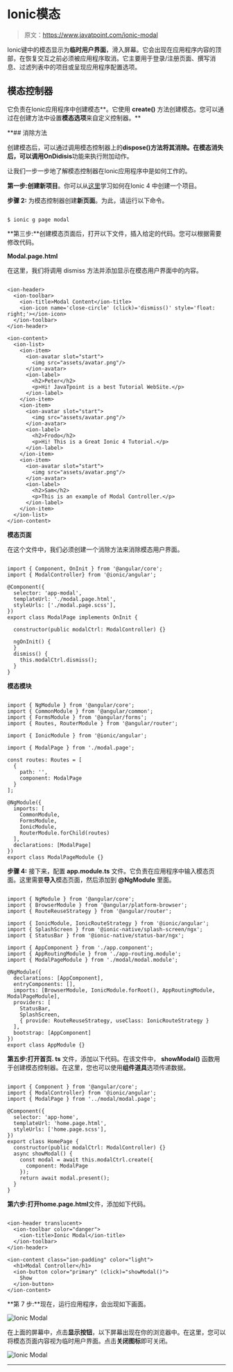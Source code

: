 # Ionic模态

> 原文：<https://www.javatpoint.com/ionic-modal>

Ionic键中的模态显示为**临时用户界面**，滑入屏幕。它会出现在应用程序内容的顶部，在恢复交互之前必须被应用程序取消。它主要用于登录/注册页面、撰写消息、过滤列表中的项目或呈现应用程序配置选项。

## 模态控制器

它负责在Ionic应用程序中创建模态**。它使用 **create()** 方法创建模态。您可以通过在创建方法中设置**模态选项**来自定义控制器。**

 **## 消除方法

创建模态后，可以通过调用模态控制器上的**dispose()**方法将其消除。在模态消失后，可以调用**OnDidisis**功能来执行附加动作。

让我们一步一步地了解模态控制器在Ionic应用程序中是如何工作的。

**第一步:**创建**新项目**。你可以从[这里](ionic-installation)学习如何在Ionic 4 中创建一个项目。

**步骤 2:** 为模态控制器创建**新页面**。为此，请运行以下命令。

```

$ ionic g page modal

```

**第三步:**创建模态页面后，打开以下文件，插入给定的代码。您可以根据需要修改代码。

**Modal.page.html**

在这里，我们将调用 dismiss 方法并添加显示在模态用户界面中的内容。

```

<ion-header>
  <ion-toolbar>
    <ion-title>Modal Content</ion-title>
    <ion-icon name='close-circle' (click)='dismiss()' style='float: right;'></ion-icon>
  </ion-toolbar>
</ion-header>

<ion-content>
  <ion-list>
    <ion-item>
      <ion-avatar slot="start">
        <img src="assets/avatar.png"/>
      </ion-avatar>
      <ion-label>
        <h2>Peter</h2>
        <p>Hi! JavaTpoint is a best Tutorial WebSite.</p>
      </ion-label>
    </ion-item>
    <ion-item>
      <ion-avatar slot="start">
        <img src="assets/avatar.png"/>
      </ion-avatar>
      <ion-label>
        <h2>Frodo</h2>
        <p>Hi! This is a Great Ionic 4 Tutorial.</p>
      </ion-label>
    </ion-item>
    <ion-item>
      <ion-avatar slot="start">
        <img src="assets/avatar.png"/>
      </ion-avatar>
      <ion-label>
        <h2>Sam</h2>
        <p>This is an example of Modal Controller.</p>
      </ion-label>
    </ion-item>
  </ion-list>
</ion-content>

```

**模态页面**

在这个文件中，我们必须创建一个消除方法来消除模态用户界面。

```

import { Component, OnInit } from '@angular/core';
import { ModalController} from '@ionic/angular';

@Component({
  selector: 'app-modal',
  templateUrl: './modal.page.html',
  styleUrls: ['./modal.page.scss'],
})
export class ModalPage implements OnInit {

  constructor(public modalCtrl: ModalController) {}

  ngOnInit() {
  }
  dismiss() {
    this.modalCtrl.dismiss();
  }
}

```

**模态模块**

```

import { NgModule } from '@angular/core';
import { CommonModule } from '@angular/common';
import { FormsModule } from '@angular/forms';
import { Routes, RouterModule } from '@angular/router';

import { IonicModule } from '@ionic/angular';

import { ModalPage } from './modal.page';

const routes: Routes = [
  {
    path: '',
    component: ModalPage
  }
];

@NgModule({
  imports: [
    CommonModule,
    FormsModule,
    IonicModule,
    RouterModule.forChild(routes)
  ],
  declarations: [ModalPage]
})
export class ModalPageModule {}

```

**步骤 4:** 接下来，配置 **app.module.ts** 文件。它负责在应用程序中输入模态页面。这里需要**导入**模态页面，然后添加到 **@NgModule** 里面。

```

import { NgModule } from '@angular/core';
import { BrowserModule } from '@angular/platform-browser';
import { RouteReuseStrategy } from '@angular/router';

import { IonicModule, IonicRouteStrategy } from '@ionic/angular';
import { SplashScreen } from '@ionic-native/splash-screen/ngx';
import { StatusBar } from '@ionic-native/status-bar/ngx';

import { AppComponent } from './app.component';
import { AppRoutingModule } from './app-routing.module';
import { ModalPageModule } from './modal/modal.module';

@NgModule({
  declarations: [AppComponent],
  entryComponents: [],
  imports: [BrowserModule, IonicModule.forRoot(), AppRoutingModule, ModalPageModule],
  providers: [
    StatusBar,
    SplashScreen,
    { provide: RouteReuseStrategy, useClass: IonicRouteStrategy }
  ],
  bootstrap: [AppComponent]
})
export class AppModule {}

```

**第五步:**打开**首页. ts** 文件，添加以下代码。在该文件中， **showModal()** 函数用于创建模态控制器。在这里，您也可以使用**组件道具**选项传递数据。

```

import { Component } from '@angular/core';
import { ModalController} from '@ionic/angular';
import { ModalPage } from '../modal/modal.page';

@Component({
  selector: 'app-home',
  templateUrl: 'home.page.html',
  styleUrls: ['home.page.scss'],
})
export class HomePage {
  constructor(public modalCtrl: ModalController) {}
  async showModal() {
    const modal = await this.modalCtrl.create({
      component: ModalPage
    });
    return await modal.present();
  }
}

```

**第六步:**打开**home.page.html**文件，添加如下代码。

```

<ion-header translucent>
  <ion-toolbar color="danger">
    <ion-title>Ionic Modal</ion-title>
  </ion-toolbar>
</ion-header>

<ion-content class="ion-padding" color="light">
  <h1>Modal Controller</h1>
  <ion-button color="primary" (click)="showModal()">
    Show
  </ion-button>
</ion-content>

```

**第 7 步:**现在，运行应用程序，会出现如下画面。

![Ionic Modal](img/2e268a0152128c9e3537be2a5079e0eb.png)

在上面的屏幕中，点击**显示按钮**，以下屏幕出现在你的浏览器中。在这里，您可以将模态页面内容视为临时用户界面。点击**关闭图标**即可关闭。

![Ionic Modal](img/9a6bf9e00c10c688d451c32ed6cd59b9.png)

* * ***